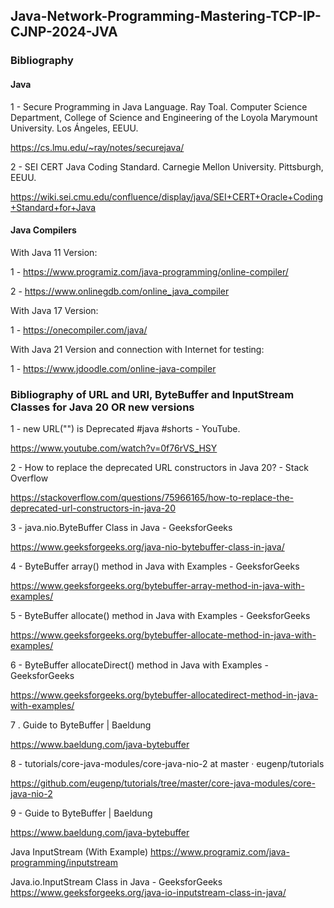 ## Java-Network-Programming-Mastering-TCP-IP-CJNP-2024-JVA


### Bibliography


#### Java 

1 - Secure Programming in Java Language. Ray Toal. Computer Science Department, College of Science and Engineering of the Loyola Marymount University. Los Ángeles, EEUU.

https://cs.lmu.edu/~ray/notes/securejava/

2 - SEI CERT Java Coding Standard. Carnegie Mellon University. Pittsburgh, EEUU.

https://wiki.sei.cmu.edu/confluence/display/java/SEI+CERT+Oracle+Coding+Standard+for+Java

#### Java Compilers

With Java 11 Version:

1 - https://www.programiz.com/java-programming/online-compiler/

2 - https://www.onlinegdb.com/online_java_compiler

With Java 17 Version:

1 - https://onecompiler.com/java/

With Java 21 Version and connection with Internet for testing:

1 - https://www.jdoodle.com/online-java-compiler


### Bibliography of URL and URI, ByteBuffer and InputStream Classes for Java 20 OR new versions


1 - new URL("") is Deprecated #java #shorts - YouTube.

  https://www.youtube.com/watch?v=0f76rVS_HSY

2 - How to replace the deprecated URL constructors in Java 20? - Stack Overflow

  https://stackoverflow.com/questions/75966165/how-to-replace-the-deprecated-url-constructors-in-java-20

3 - java.nio.ByteBuffer Class in Java - GeeksforGeeks

  https://www.geeksforgeeks.org/java-nio-bytebuffer-class-in-java/

4 - ByteBuffer array() method in Java with Examples - GeeksforGeeks
  
  https://www.geeksforgeeks.org/bytebuffer-array-method-in-java-with-examples/

5 - ByteBuffer allocate() method in Java with Examples - GeeksforGeeks
  
  https://www.geeksforgeeks.org/bytebuffer-allocate-method-in-java-with-examples/

6 - ByteBuffer allocateDirect() method in Java with Examples - GeeksforGeeks
  
  https://www.geeksforgeeks.org/bytebuffer-allocatedirect-method-in-java-with-examples/

7 . Guide to ByteBuffer | Baeldung

  https://www.baeldung.com/java-bytebuffer

8 - tutorials/core-java-modules/core-java-nio-2 at master · eugenp/tutorials

  https://github.com/eugenp/tutorials/tree/master/core-java-modules/core-java-nio-2

9 - Guide to ByteBuffer | Baeldung
  
  https://www.baeldung.com/java-bytebuffer

Java InputStream (With Example)
https://www.programiz.com/java-programming/inputstream

Java.io.InputStream Class in Java - GeeksforGeeks
https://www.geeksforgeeks.org/java-io-inputstream-class-in-java/
